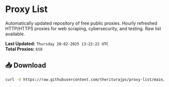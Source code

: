 # Proxy List

Automatically updated repository of free public proxies. Hourly refreshed HTTP/HTTPS proxies for web scraping, cybersecurity, and testing. Raw list available.

**Last Updated:** `Thursday 20-02-2025 13:22:22 UTC`  
**Total Proxies:** `658`

## 📥 Download
```bash
curl -O https://raw.githubusercontent.com/theriturajps/proxy-list/main/proxies.txt

